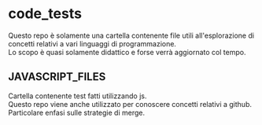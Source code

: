 # code_tests

Questo repo è solamente una cartella contenente file utili all'esplorazione di concetti relativi a 
vari linguaggi di programmazione.<br>
Lo scopo è quasi solamente didattico e forse verrà aggiornato col tempo. <br>

## JAVASCRIPT_FILES

Cartella contenente test fatti utilizzando js. <br>
Questo repo viene anche utilizzato per conoscere concetti relativi a github. <br>
Particolare enfasi sulle strategie di merge.
